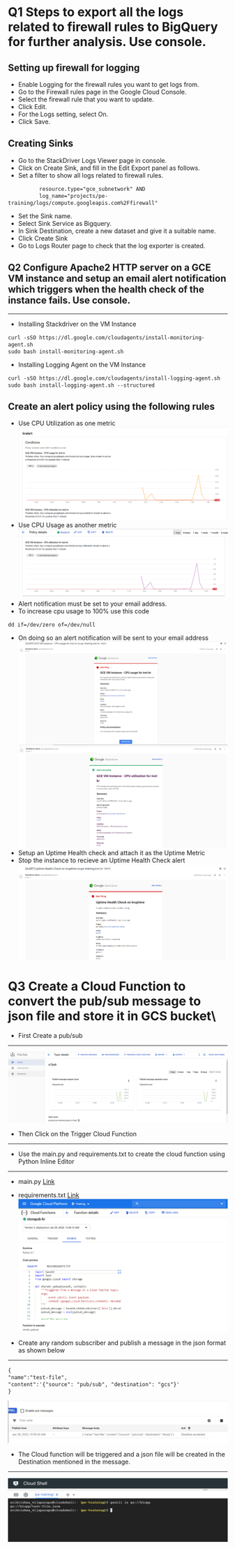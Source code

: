 # Q1 Steps to export all the logs related to firewall rules to BigQuery for further analysis. Use console.

##  Setting up firewall for logging
* Enable Logging for the firewall rules you want to get logs from.
* Go to the Firewall rules page in the Google Cloud Console.
* Select the firewall rule that you want to update.
* Click Edit.
* For the Logs setting, select On.
* Click Save.

## Creating Sinks

* Go to the StackDriver Logs Viewer page in console.
* Click on Create Sink, and fill in the Edit Export panel as follows.
* Set a filter to show all logs related to firewall rules.
```
          resource.type="gce_subnetwork" AND
          log_name="projects/pe-training/logs/compute.googleapis.com%2Ffirewall"
```
* Set the Sink name.
* Select Sink Service as Bigquery.
* In Sink Destination, create a new dataset and give it a suitable name.
* Click Create Sink
* Go to Logs Router page to check that the log exporter is created.

## Q2 Configure Apache2 HTTP server on a GCE VM instance and setup an email alert notification which triggers when the health check of the instance fails. Use console.

---
* Installing Stackdriver on the VM Instance
```
curl -sSO https://dl.google.com/cloudagents/install-monitoring-agent.sh
sudo bash install-monitoring-agent.sh
```
* Installing Logging Agent on the VM Instance
```
curl -sSO https://dl.google.com/cloudagents/install-logging-agent.sh
sudo bash install-logging-agent.sh --structured
```

## Create an alert policy using the following rules
* Use CPU Utilization as one metric
![Image](https://github.com/Sri-krishna98/GCP/blob/master/Cloud%20Function-SD-PubSub/Q2/Q2a.PNG?raw=true)
* Use CPU Usage as another metric
![Image](https://github.com/Sri-krishna98/GCP/blob/master/Cloud%20Function-SD-PubSub/Q2/Q2b.PNG?raw=true)
* Alert notification must be set to your email address.
* To increase cpu usage to 100% use this code
```
dd if=/dev/zero of=/dev/null
```
* On doing so an alert notification will be sent to your email address
![Image](https://github.com/Sri-krishna98/GCP/blob/master/Cloud%20Function-SD-PubSub/Q2/Q2c.PNG?raw=true)
![Image](https://github.com/Sri-krishna98/GCP/blob/master/Cloud%20Function-SD-PubSub/Q2/Q2e.PNG?raw=true)
* Setup an Uptime Health check and attach it as the Uptime Metric
* Stop the instance to recieve an Uptime Health Check alert
![Image](https://github.com/Sri-krishna98/GCP/blob/master/Cloud%20Function-SD-PubSub/Q2/Q2d.PNG?raw=true)

# Q3 Create a Cloud Function to convert the pub/sub message to json file and store it in GCS bucket\

* First Create a pub/sub
---
![Image](https://github.com/Sri-krishna98/GCP/blob/master/Cloud%20Function-SD-PubSub/Q3/Q3a.PNG?raw=true)

* Then Click on the Trigger Cloud Function
--- 
* Use the main.py and requirements.txt to create the cloud function using Python Inline Editor
---

* main.py [Link](https://github.com/Sri-krishna98/GCP/blob/master/Cloud%20Function-SD-PubSub/Q3/main.py)
* requirements.txt [Link](https://github.com/Sri-krishna98/GCP/blob/master/Cloud%20Function-SD-PubSub/Q3/requirements.txt)
![Image](https://github.com/Sri-krishna98/GCP/blob/master/Cloud%20Function-SD-PubSub/Q3/Q3d.PNG?raw=true)
 
* Create any random subscriber and publish a message in the json format as shown below
---

```
{
"name":"test-file",
"content":'{"source": "pub/sub", "destination": "gcs"}'
}
```
![Image](https://github.com/Sri-krishna98/GCP/blob/master/Cloud%20Function-SD-PubSub/Q3/Q3b.PNG?raw=true)

* The Cloud function will be triggered and a json file will be created in the Destination mentioned in the message.
---
![Image](https://github.com/Sri-krishna98/GCP/blob/master/Cloud%20Function-SD-PubSub/Q3/Q3c.PNG?raw=true)
